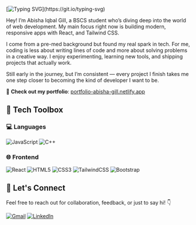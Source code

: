 [![Typing SVG](https://readme-typing-svg.herokuapp.com?font=Architects+Daughter&color=93a19f&size=30&lines=Hey+there,+I'm+Abisha+Gill!;Front-End+Developer;Crafting+Web+Experiences+with+Code;Let’s+Build+Something+Awesome!)](https://git.io/typing-svg)

Hey! I’m Abisha Iqbal Gill, a BSCS student who’s diving deep into the world of web development. My main focus right now is building modern, responsive apps with React, and Tailwind CSS.

I come from a pre-med background but found my real spark in tech. For me, coding is less about writing lines of code and more about solving problems in a creative way. I enjoy experimenting, learning new tools, and shipping projects that actually work.

Still early in the journey, but I’m consistent — every project I finish takes me one step closer to becoming the kind of developer I want to be.

🔗 **Check out my portfolio**: [portfolio-abisha-gill.netlify.app](https://abisha-gill-portfolio.netlify.app/)

## 🚀 Tech Toolbox

### 💻 Languages
![JavaScript](https://img.shields.io/badge/JavaScript-323330?style=for-the-badge&logo=javascript&logoColor=F7DF1E)
![C++](https://img.shields.io/badge/C%2B%2B-00599C?style=for-the-badge&logo=c%2B%2B&logoColor=white)

### 🌐 Frontend
![React](https://img.shields.io/badge/React-20232A?style=for-the-badge&logo=react&logoColor=61DAFB)
![HTML5](https://img.shields.io/badge/HTML5-E34F26?style=for-the-badge&logo=html5&logoColor=white)
![CSS3](https://img.shields.io/badge/CSS3-1572B6?style=for-the-badge&logo=css3&logoColor=white)
![TailwindCSS](https://img.shields.io/badge/TailwindCSS-06B6D4?style=for-the-badge&logo=tailwindcss&logoColor=white)
![Bootstrap](https://img.shields.io/badge/Bootstrap-563D7C?style=for-the-badge&logo=bootstrap&logoColor=white)

## 🤝 Let's Connect

Feel free to reach out for collaboration, feedback, or just to say hi! 👇

[![Gmail](https://img.shields.io/badge/Gmail-EA4335?style=for-the-badge&logo=gmail&logoColor=white)](mailto:gillabisha4@gmail.com)
[![LinkedIn](https://img.shields.io/badge/LinkedIn-0077B5?style=for-the-badge&logo=linkedin&logoColor=white)](https://www.linkedin.com/in/abisha-gill-5a317a295/)
